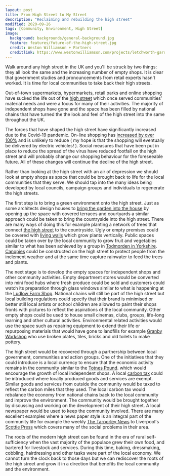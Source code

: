 ```yaml
---
layout: post
title: From High Street to My Street
description: "Reclaiming and rebuilding the high street"
modified: 2020-09-26
tags: [Community, Environment, High Street]
image:
  background: backgrounds/general-background.jpg
  feature: features/future-of-the-high-street.jpg
  credit: Weston Williamson + Partners
  creditlink: https://www.westonwilliamson.com/projects/letchworth-garden-city
---
```


Walk around any high street in the UK and you'll be struck by two things: they all look the same and the increasing number of empty shops. It is clear that government studies and pronouncements from retail experts hasn't worked. It is time for local communities to take back their high streets.

Out-of-town supermarkets, hypermarkets, retail parks and online shopping have sucked the life out of the [high street](https://www.historyextra.com/period/modern/a-history-of-the-high-street/) which once served communities’ material needs and were a focus for many of their activities. The majority of independent shops have gone and the space has been filled by national chains that have turned the the look and feel of the high street into the same throughout the UK.

The forces that have shaped the high street have significantly increased due to the Covid-19 pandemic. On-line shopping has [increased by over 100%](https://internetretailing.net/covid-19/covid-19/online-shopping-surges-by-129-across-uk-and-europe-and-ushers-in-new-customer-expectations-of-etail-21286) and is unlikely to reduce ( my hope is that the shopping will eventually be delivered by electric vehicles! ). Social measures that have been put in place to reduce the spread of the virus have reduced footfall on the high street and will probably change our shopping behaviour for the foreseeable future. All of these changes will continue the decline of the high street.

Rather than looking at the high street with an air of depression we should look at empty shops as space that could be brought back to life for the local communities that they serve. We should tap into the many ideas being developed by local councils, campaign groups and individuals to regenerate the high streets.

The first step is to bring a green environment onto the high street. Just as some architects design houses to [bring the garden into the house](https://www.homebuilding.co.uk/advice/bringing-the-outside-in) by opening up the space with covered terraces and courtyards a similar approach could be taken to bring the countryside into the high street. There are many ways of doing this for example planting a network of trees that connect [the high street](https://www.woodlandtrust.org.uk/protecting-trees-and-woods/street-trees/street-tree-heroes/) to the countryside. Ugly or empty premises could be covered with [living walls](https://www.ansgroupglobal.com/living-wall/about) which grow plants vertically. Public spaces could be taken over by the local community to grow fruit and vegetables similar to what has been achieved by a group in [Todmorden in Yorkshire](https://www.yorkshirepost.co.uk/lifestyle/food-and-drink/urban-gardeners-taking-over-yorkshire-mill-towns-unloved-spaces-grow-veg-2923240). [Canopies](https://www.basestructures.com/portfolio/hulme-high-street/) could be constructed on the high street to protect people from the inclement weather and at the same time capture rainwater to feed the trees and plants.

The next stage is to develop the empty spaces for independent shops and other community activities. Empty department stores would be converted into mini food hubs where fresh produce could be sold and customers could watch its preparation through glass windows similar to what is happening at the [Ludlow Farm Shop](https://ludlowfarmshop.co.uk/).  National chains will still be part of the high street but local building regulations could specify that their brand is minimised or better still local artists or school children are allowed to paint their shops fronts with pictures to reflect the aspirations of the local community. Other empty shops could be used to house small cinemas, clubs, groups, life-long learning and other cultural activities. Environmental related activities would use the space such as repairing equipment to extend their life or repurposing materials that would have gone to landfills for example [Granby Workshop](https://granbyworkshop.co.uk/) who use broken plates, tiles, bricks and old toilets to make pottery. 

The high street would be recovered through a partnership between local government, communities and action groups. One of the initiatives that they could introduce is a local currency to ensure that the economic activity remains in the community similar to the [Totnes Pound](https://en.wikipedia.org/wiki/Totnes_pound). which would encourage the growth of local independent shops.
A local [carbon tax](https://en.wikipedia.org/wiki/Carbon_tax) could be introduced where locally produced goods and services are exempt.  Similar goods and services from outside the community would be taxed to reflect the carbon miles that they used. The local carbon tax would rebalance the economy from national chains back to the local community and improve the environment.  The community would be brought together by discussing and working on the development of their high street. A local newspaper would be used to keep the community involved. There are many excellent examples where a news paper style is an integral part of the community life for example the weekly [The Tarporley News](https://www.holdthefrontpage.co.uk/2016/news/ex-daily-journalist-launches-uks-smallest-newspaper/) to Liverpool's [Scottie Press](https://scottiepress.org/) which covers many of the social problems in their area.

The roots of the modern high street can be found in the era of rural self-sufficiency when the vast majority of the populace grew their own food, and bartered for livestock and services. During this time, baking, dressmaking, cobbling, hairdressing and other tasks were part of the local economy. We cannot turn the clock back to those days but we can rediscover the roots of the high street and grow it in a direction that benefits the local community and the environment.
